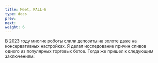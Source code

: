 ```yaml
---
title: Meet, PALL-E
type: docs
prev: 
next: 
weight: 6
---
```


В 2023 году многие роботы слили депозиты на золоте даже на консервативных настройках. Я делал исследование причин сливов одного из популярных торговых ботов. Тогда же пришел к следующим заключениям: